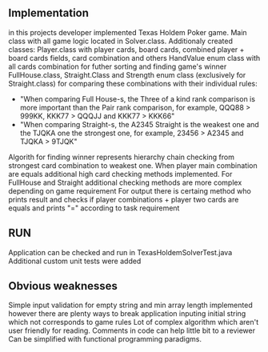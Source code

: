 ## Implementation

in this projects developer implemented Texas Holdem Poker game.
Main class with all game logic located in Solver.class. 
Additionaly created classes:
Player.class with player cards, board cards, combined player + board cards fields, card combination and others
HandValue enum class with all cards combination for futher sorting and finding game's winner
FullHouse.class, Straight.Class and Strength enum class (exclusively for Straight.class) for comparing these combinations with their individual rules:

- "When comparing Full House-s, the Three of a kind rank comparison is more important than the Pair rank comparison, for example, QQQ88 > 999KK, KKK77 > QQQJJ and KKK77 > KKK66"
- "When comparing Straight-s, the A2345 Straight is the weakest one and the TJQKA one the strongest one, for example, 23456 > A2345 and TJQKA > 9TJQK"

Algorith for finding winner represents hierarchy chain checking from strongest card combination to weakest one.
When player main combination are equals additional high card checking methods implemented. For FullHouse and Straight additional checking methods are more complex depending on game requirement
For output there is certaing method who prints result and checks if player combinations + player two cards are equals and prints "=" according to task requirement

## RUN

Application can be checked and run in TexasHoldemSolverTest.java
Additional custom unit tests were added

## Obvious weaknesses

Simple input validation for empty string and min array length implemented however there are plenty ways to break application inputing initial string which not corresponds to game rules
Lot of complex algorithm which aren't user friendly for reading. Comments in code can help little bit to a reviewer
Can be simplified with functional programming paradigms.
